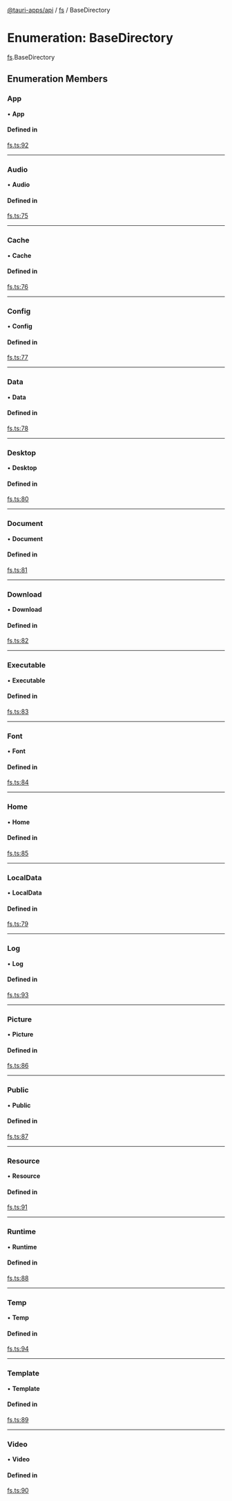 [@tauri-apps/api](../README.md) / [fs](../modules/fs.md) / BaseDirectory

# Enumeration: BaseDirectory

[fs](../modules/fs.md).BaseDirectory

## Enumeration Members

### App

• **App**

#### Defined in

[fs.ts:92](https://github.com/tauri-apps/tauri/blob/dc432ef/tooling/api/src/fs.ts#L92)

___

### Audio

• **Audio**

#### Defined in

[fs.ts:75](https://github.com/tauri-apps/tauri/blob/dc432ef/tooling/api/src/fs.ts#L75)

___

### Cache

• **Cache**

#### Defined in

[fs.ts:76](https://github.com/tauri-apps/tauri/blob/dc432ef/tooling/api/src/fs.ts#L76)

___

### Config

• **Config**

#### Defined in

[fs.ts:77](https://github.com/tauri-apps/tauri/blob/dc432ef/tooling/api/src/fs.ts#L77)

___

### Data

• **Data**

#### Defined in

[fs.ts:78](https://github.com/tauri-apps/tauri/blob/dc432ef/tooling/api/src/fs.ts#L78)

___

### Desktop

• **Desktop**

#### Defined in

[fs.ts:80](https://github.com/tauri-apps/tauri/blob/dc432ef/tooling/api/src/fs.ts#L80)

___

### Document

• **Document**

#### Defined in

[fs.ts:81](https://github.com/tauri-apps/tauri/blob/dc432ef/tooling/api/src/fs.ts#L81)

___

### Download

• **Download**

#### Defined in

[fs.ts:82](https://github.com/tauri-apps/tauri/blob/dc432ef/tooling/api/src/fs.ts#L82)

___

### Executable

• **Executable**

#### Defined in

[fs.ts:83](https://github.com/tauri-apps/tauri/blob/dc432ef/tooling/api/src/fs.ts#L83)

___

### Font

• **Font**

#### Defined in

[fs.ts:84](https://github.com/tauri-apps/tauri/blob/dc432ef/tooling/api/src/fs.ts#L84)

___

### Home

• **Home**

#### Defined in

[fs.ts:85](https://github.com/tauri-apps/tauri/blob/dc432ef/tooling/api/src/fs.ts#L85)

___

### LocalData

• **LocalData**

#### Defined in

[fs.ts:79](https://github.com/tauri-apps/tauri/blob/dc432ef/tooling/api/src/fs.ts#L79)

___

### Log

• **Log**

#### Defined in

[fs.ts:93](https://github.com/tauri-apps/tauri/blob/dc432ef/tooling/api/src/fs.ts#L93)

___

### Picture

• **Picture**

#### Defined in

[fs.ts:86](https://github.com/tauri-apps/tauri/blob/dc432ef/tooling/api/src/fs.ts#L86)

___

### Public

• **Public**

#### Defined in

[fs.ts:87](https://github.com/tauri-apps/tauri/blob/dc432ef/tooling/api/src/fs.ts#L87)

___

### Resource

• **Resource**

#### Defined in

[fs.ts:91](https://github.com/tauri-apps/tauri/blob/dc432ef/tooling/api/src/fs.ts#L91)

___

### Runtime

• **Runtime**

#### Defined in

[fs.ts:88](https://github.com/tauri-apps/tauri/blob/dc432ef/tooling/api/src/fs.ts#L88)

___

### Temp

• **Temp**

#### Defined in

[fs.ts:94](https://github.com/tauri-apps/tauri/blob/dc432ef/tooling/api/src/fs.ts#L94)

___

### Template

• **Template**

#### Defined in

[fs.ts:89](https://github.com/tauri-apps/tauri/blob/dc432ef/tooling/api/src/fs.ts#L89)

___

### Video

• **Video**

#### Defined in

[fs.ts:90](https://github.com/tauri-apps/tauri/blob/dc432ef/tooling/api/src/fs.ts#L90)
